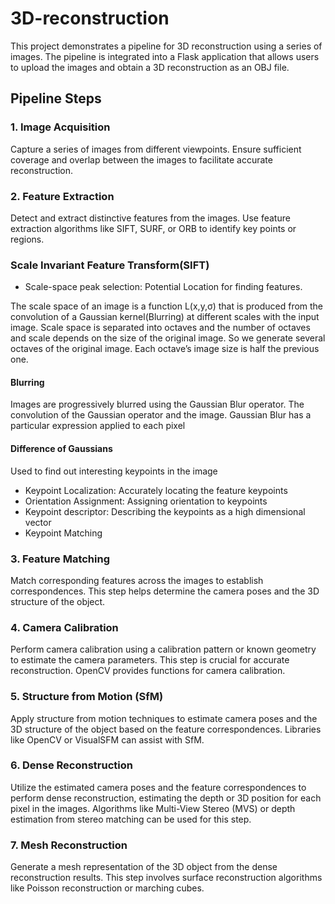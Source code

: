 # 3D-reconstruction

This project demonstrates a pipeline for 3D reconstruction using a series of images. The pipeline is integrated into a Flask application that allows users to upload the images and obtain a 3D reconstruction as an OBJ file.

## Pipeline Steps

### 1. Image Acquisition
Capture a series of images from different viewpoints. Ensure sufficient coverage and overlap between the images to facilitate accurate reconstruction.

### 2. Feature Extraction
Detect and extract distinctive features from the images. Use feature extraction algorithms like SIFT, SURF, or ORB to identify key points or regions.

### Scale Invariant Feature Transform(SIFT)

- Scale-space peak selection: Potential Location for finding features.<br>

The scale space of an image is a function L(x,y,σ) that is produced from the convolution of a Gaussian kernel(Blurring) at different scales with the input image. Scale space is separated into octaves and the number of octaves and scale depends on the size of the original image. So we generate several octaves of the original image. Each octave’s image size is half the previous one.

#### Blurring

Images are progressively blurred using the Gaussian Blur operator. The convolution of the Gaussian operator and the image.
Gaussian Blur has a particular expression applied to each pixel

#### Difference of Gaussians
Used to find out interesting keypoints in the image


- Keypoint Localization: Accurately locating the feature keypoints
- Orientation Assignment: Assigning orientation to keypoints
- Keypoint descriptor: Describing the keypoints as a high dimensional vector
- Keypoint Matching

### 3. Feature Matching
Match corresponding features across the images to establish correspondences. This step helps determine the camera poses and the 3D structure of the object.

### 4. Camera Calibration
Perform camera calibration using a calibration pattern or known geometry to estimate the camera parameters. This step is crucial for accurate reconstruction. OpenCV provides functions for camera calibration.

### 5. Structure from Motion (SfM)
Apply structure from motion techniques to estimate camera poses and the 3D structure of the object based on the feature correspondences. Libraries like OpenCV or VisualSFM can assist with SfM.

### 6. Dense Reconstruction
Utilize the estimated camera poses and the feature correspondences to perform dense reconstruction, estimating the depth or 3D position for each pixel in the images. Algorithms like Multi-View Stereo (MVS) or depth estimation from stereo matching can be used for this step.

### 7. Mesh Reconstruction
Generate a mesh representation of the 3D object from the dense reconstruction results. This step involves surface reconstruction algorithms like Poisson reconstruction or marching cubes.



